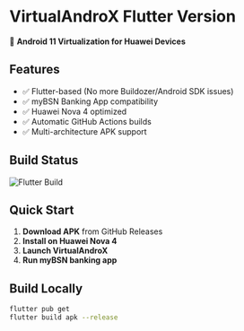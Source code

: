 # VirtualAndroX Flutter Version

🚀 **Android 11 Virtualization for Huawei Devices**

## Features
- ✅ Flutter-based (No more Buildozer/Android SDK issues)
- ✅ myBSN Banking App compatibility
- ✅ Huawei Nova 4 optimized
- ✅ Automatic GitHub Actions builds
- ✅ Multi-architecture APK support

## Build Status
![Flutter Build](https://github.com/blackbutterfly313/VirtualAndroX/actions/workflows/build-flutter.yml/badge.svg)

## Quick Start
1. **Download APK** from GitHub Releases
2. **Install on Huawei Nova 4**
3. **Launch VirtualAndroX**
4. **Run myBSN banking app**

## Build Locally
```bash
flutter pub get
flutter build apk --release

